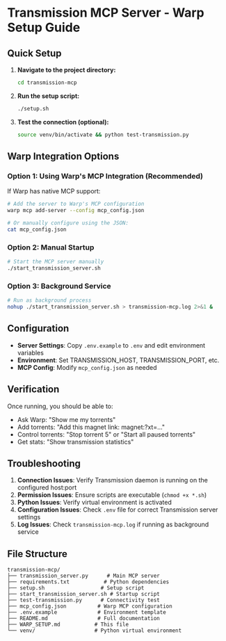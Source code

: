 # Transmission MCP Server - Warp Setup Guide

## Quick Setup

1. **Navigate to the project directory:**
   ```bash
   cd transmission-mcp
   ```

2. **Run the setup script:**
   ```bash
   ./setup.sh
   ```

3. **Test the connection (optional):**
   ```bash
   source venv/bin/activate && python test-transmission.py
   ```

## Warp Integration Options

### Option 1: Using Warp's MCP Integration (Recommended)
If Warp has native MCP support:
```bash
# Add the server to Warp's MCP configuration
warp mcp add-server --config mcp_config.json

# Or manually configure using the JSON:
cat mcp_config.json
```

### Option 2: Manual Startup
```bash
# Start the MCP server manually
./start_transmission_server.sh
```

### Option 3: Background Service
```bash
# Run as background process
nohup ./start_transmission_server.sh > transmission-mcp.log 2>&1 &
```

## Configuration

- **Server Settings**: Copy `.env.example` to `.env` and edit environment variables
- **Environment**: Set TRANSMISSION_HOST, TRANSMISSION_PORT, etc.
- **MCP Config**: Modify `mcp_config.json` as needed

## Verification

Once running, you should be able to:
- Ask Warp: "Show me my torrents"
- Add torrents: "Add this magnet link: magnet:?xt=..."
- Control torrents: "Stop torrent 5" or "Start all paused torrents"
- Get stats: "Show transmission statistics"

## Troubleshooting

1. **Connection Issues**: Verify Transmission daemon is running on the configured host:port
2. **Permission Issues**: Ensure scripts are executable (`chmod +x *.sh`)
3. **Python Issues**: Verify virtual environment is activated
4. **Configuration Issues**: Check `.env` file for correct Transmission server settings
5. **Log Issues**: Check `transmission-mcp.log` if running as background service

## File Structure
```
transmission-mcp/
├── transmission_server.py      # Main MCP server
├── requirements.txt           # Python dependencies  
├── setup.sh                  # Setup script
├── start_transmission_server.sh # Startup script
├── test-transmission.py      # Connectivity test
├── mcp_config.json          # Warp MCP configuration
├── .env.example             # Environment template
├── README.md                # Full documentation
├── WARP_SETUP.md           # This file
└── venv/                   # Python virtual environment
```
